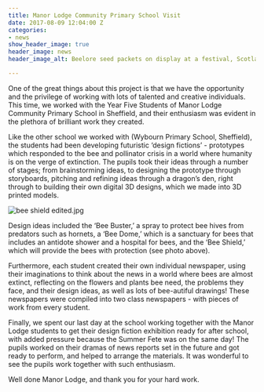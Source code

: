 ```yaml
---
title: Manor Lodge Community Primary School Visit
date: 2017-08-09 12:04:00 Z
categories:
- news
show_header_image: true
header_image: news
header_image_alt: Beelore seed packets on display at a festival, Scotland 2015

---
```


One of the great things about this project is that we have the opportunity and the privilege of working with lots of talented and creative individuals. This time, we worked with the Year Five Students of Manor Lodge Community Primary School in Sheffield, and their enthusiasm was evident in the plethora of brilliant work they created.

Like the other school we worked with (Wybourn Primary School, Sheffield), the students had been developing futuristic ‘design fictions’ - prototypes which responded to the bee and pollinator crisis in a world where humanity is on the verge of extinction. The pupils took their ideas through a number of stages; from brainstorming ideas, to designing the prototype through storyboards, pitching and refining ideas through a dragon’s den, right through to building their own digital 3D designs, which we made into 3D printed models.


![bee shield edited.jpg](/uploads/bee%20shield%20edited.jpg)

Design ideas included the ‘Bee Buster,’ a spray to protect bee hives from predators such as hornets, a ‘Bee Dome,’ which is a sanctuary for bees that includes an antidote shower and a hospital for bees, and the ‘Bee Shield,’ which will provide the bees with protection (see photo above).

Furthermore, each student created their own individual newspaper, using their imaginations to think about the news in a  world where bees are almost extinct, reflecting on the flowers and plants bee need, the problems they face, and their design ideas, as well as lots of bee-autiful drawings! These newspapers were compiled into two class newspapers - with pieces of work from every student.

Finally, we spent our last day at the school working together with the Manor Lodge students to get their design fiction exhibition ready for after school, with added pressure because the Summer Fete was on the same day! The pupils worked on their dramas of news reports set in the future and got ready to perform, and helped to arrange the materials. It was wonderful to see the pupils work together with such enthusiasm.

Well done Manor Lodge, and thank you for your hard work.
